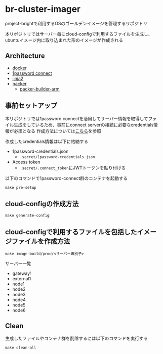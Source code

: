 # br-cluster-imager

project-brightで利用するOSのゴールデンイメージを管理するリポジトリ

本リポジトリではサーバー毎にcloud-configで利用するファイルを生成し、ubuntuイメージ内に取り込まれた形のイメージが作成される

## Architecture

- [docker](https://www.docker.com/ja-jp/)
- [1password connect](https://developer.1password.com/docs/connect/)
- [jinja2](https://jinja.palletsprojects.com/en/stable/)
- [packer](https://www.packer.io/)
  - [packer-builder-arm](https://github.com/mkaczanowski/packer-builder-arm)

## 事前セットアップ

本リポジトリでは1password connectを活用してサーバー情報を取得してファイル生成をしているため、事前にconnect serverの接続に必要なcredentials情報が必須となる
作成方法については[こちら](https://developer.1password.com/docs/connect/get-started)を参照

作成したcredentials情報は以下に格納する

- 1password-credentials.json
  - `.secret/1password-credentials.json`
- Access token
  - `.secret/.connect_token`にJWTトークンを貼り付ける

以下のコマンドで1password-connect群のコンテナを起動する

```shell
make pre-setup
```

## cloud-configの作成方法

```shell
make generate-config
```

## cloud-configで利用するファイルを包括したイメージファイルを作成方法

```shell
make image-build/prod/<サーバー識別子>
```

サーバー一覧
- gateway1
- external1
- node1
- node2
- node3
- node4
- node5
- node6

## Clean

生成したファイルやコンテナ群を削除するには以下のコマンドを実行する

```shell
make clean-all
```
